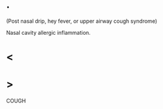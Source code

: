 # .

(Post nasal drip, hey fever, or upper airway cough syndrome)

Nasal cavity allergic inflammation.

# <

# >

COUGH
